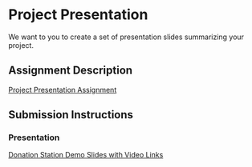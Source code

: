 # Project Presentation
We want to you to create a set of presentation slides summarizing your project.

## Assignment Description
[Project Presentation Assignment](https://education.launchcode.org/liftoff/assignments/project-presentation/)

## Submission Instructions

### Presentation
[Donation Station Demo Slides with Video Links](https://github.com/tericad/liftoff-assignments/P6-Project_Presentation/DonationStationWithYoutubeLinks.pdf/)
